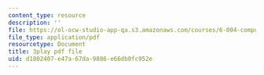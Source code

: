 ```yaml
---
content_type: resource
description: ''
file: https://ol-ocw-studio-app-qa.s3.amazonaws.com/courses/6-004-computation-structures-spring-2017/d1802407e47a67da9886e66db0fc952e_1shiN7898cc.pdf
file_type: application/pdf
resourcetype: Document
title: 3play pdf file
uid: d1802407-e47a-67da-9886-e66db0fc952e
---
```

